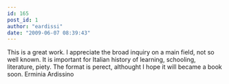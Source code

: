 ```yaml
---
id: 165
post_id: 1
author: "eardissi"
date: "2009-06-07 08:39:43"
---
```

This is a great work. I appreciate the broad inquiry on a main field, not so well known. It is important for Italian history of learning, schooling, literature, piety. The format is perect, althought I hope it will became a book soon. Erminia Ardissino
